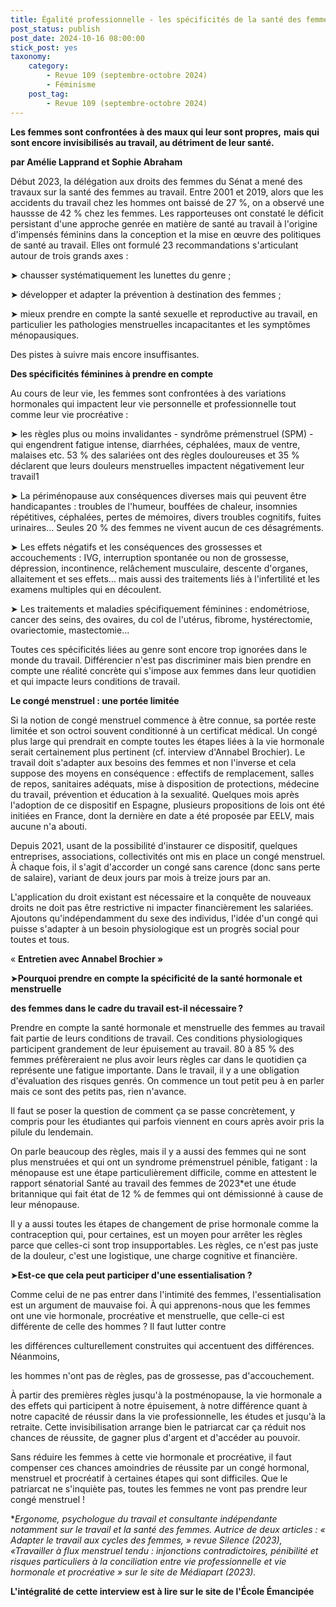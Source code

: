 ```yaml
---
title: Égalité professionnelle - les spécificités de la santé des femmes
post_status: publish
post_date: 2024-10-16 08:00:00
stick_post: yes
taxonomy:
    category:
        - Revue 109 (septembre-octobre 2024)
        - Féminisme
    post_tag:
        - Revue 109 (septembre-octobre 2024)
---
```



**Les femmes sont confrontées à des maux qui leur sont propres,** **mais qui sont encore invisibilisés au travail, au détriment de leur santé.**

**par Amélie Lapprand et Sophie Abraham**

Début 2023, la délégation aux droits des femmes du Sénat a mené des travaux sur la santé des femmes au travail. Entre 2001 et 2019, alors que les accidents du travail chez les hommes ont baissé de 27 %, on a observé une haussse de 42 % chez les femmes. Les rapporteuses ont constaté le déficit persistant d'une approche genrée en matière de santé au travail à l'origine d'impensés féminins dans la conception et la mise en œuvre des politiques de santé au travail. Elles ont formulé 23 recommandations s'articulant autour de trois grands axes :

➤ chausser systématiquement les lunettes du genre ;

➤ développer et adapter la prévention à destination des femmes ;

➤ mieux prendre en compte la santé sexuelle et reproductive au travail, en particulier les pathologies menstruelles incapacitantes et les symptômes ménopausiques.

Des pistes à suivre mais encore insuffisantes.

**Des spécificités féminines à prendre en compte**

Au cours de leur vie, les femmes sont confrontées à des variations hormonales qui impactent leur vie personnelle et professionnelle tout comme leur vie procréative :

➤ les règles plus ou moins invalidantes - syndrôme prémenstruel (SPM) - qui engendrent fatigue intense, diarrhées, céphalées, maux de ventre, malaises etc. 53 % des salariées ont des règles douloureuses et 35 % déclarent que leurs douleurs menstruelles impactent négativement leur travail1

➤ La périménopause aux conséquences diverses mais qui peuvent être handicapantes : troubles de l'humeur, bouffées de chaleur, insomnies répétitives, céphalées, pertes de mémoires, divers troubles cognitifs, fuites urinaires... Seules 20 % des femmes ne vivent aucun de ces désagréments.

➤ Les effets négatifs et les conséquences des grossesses et accouchements : IVG, interruption spontanée ou non de grossesse, dépression, incontinence, relâchement musculaire, descente d'organes, allaitement et ses effets... mais aussi des traitements liés à l'infertilité et les examens multiples qui en découlent.

➤ Les traitements et maladies spécifiquement féminines : endométriose, cancer des seins, des ovaires, du col de l'utérus, fibrome, hystérectomie, ovariectomie, mastectomie...

Toutes ces spécificités liées au genre sont encore trop ignorées dans le monde du travail. Différencier n'est pas discriminer mais bien prendre en compte une réalité concrète qui s'impose aux femmes dans leur quotidien et qui impacte leurs conditions de travail.

**Le congé menstruel : une portée limitée**

Si la notion de congé menstruel commence à être connue, sa portée reste limitée et son octroi souvent conditionné à un certificat médical. Un congé plus large qui prendrait en compte toutes les étapes liées à la vie hormonale serait certainement plus pertinent (cf. interview d'Annabel Brochier). Le travail doit s'adapter aux besoins des femmes et non l'inverse et cela suppose des moyens en conséquence : effectifs de remplacement, salles de repos, sanitaires adéquats, mise à disposition de protections, médecine du travail, prévention et éducation à la sexualité. Quelques mois après l'adoption de ce dispositif en Espagne, plusieurs propositions de lois ont été initiées en France, dont la dernière en date a été proposée par EELV, mais aucune n'a abouti.

Depuis 2021, usant de la possibilité d'instaurer ce dispositif, quelques entreprises, associations, collectivités ont mis en place un congé menstruel. À chaque fois, il s'agit d'accorder un congé sans carence (donc sans perte de salaire), variant de deux jours par mois à treize jours par an.

L'application du droit existant est nécessaire et la conquête de nouveaux droits ne doit pas être restrictive ni impacter financièrement les salariées. Ajoutons qu'indépendamment du sexe des individus, l'idée d'un congé qui puisse s'adapter à un besoin physiologique est un progrès social pour toutes et tous.

« **Entretien avec Annabel Brochier »**

➤**Pourquoi prendre en compte la spécificité de la santé hormonale et menstruelle**

**des femmes dans le cadre du travail est-il nécessaire** **?**

Prendre en compte la santé hormonale et menstruelle des femmes au travail fait partie de leurs conditions de travail. Ces conditions physiologiques participent grandement de leur épuisement au travail. 80 à 85 % des femmes préfèreraient ne plus avoir leurs règles car dans le quotidien ça représente une fatigue importante. Dans le travail, il y a une obligation d'évaluation des risques genrés. On commence un tout petit peu à en parler mais ce sont des petits pas, rien n'avance.

Il faut se poser la question de comment ça se passe concrètement, y compris pour les étudiantes qui parfois viennent en cours après avoir pris la pilule du lendemain.

On parle beaucoup des règles, mais il y a aussi des femmes qui ne sont plus menstruées et qui ont un syndrome prémenstruel pénible, fatigant : la ménopause est une étape particulièrement difficile, comme en attestent le rapport sénatorial Santé au travail des femmes de 2023*et une étude britannique qui fait état de 12 % de femmes qui ont démissionné à cause de leur ménopause.

Il y a aussi toutes les étapes de changement de prise hormonale comme la contraception qui, pour certaines, est un moyen pour arrêter les règles parce que celles-ci sont trop insupportables. Les règles, ce n'est pas juste de la douleur, c'est une logistique, une charge cognitive et financière.

➤**Est-ce que cela peut participer d'une essentialisation ?**

Comme celui de ne pas entrer dans l'intimité des femmes, l'essentialisation est un argument de mauvaise foi. À qui apprenons-nous que les femmes ont une vie hormonale, procréative et menstruelle, que celle-ci est différente de celle des hommes ? Il faut lutter contre

les différences culturellement construites qui accentuent des différences. Néanmoins,

les hommes n'ont pas de règles, pas de grossesse, pas d'accouchement.

À partir des premières règles jusqu'à la postménopause, la vie hormonale a des effets qui participent à notre épuisement, à notre différence quant à notre capacité de réussir dans la vie professionnelle, les études et jusqu'à la retraite. Cette invisibilisation arrange bien le patriarcat car ça réduit nos chances de réussite, de gagner plus d'argent et d'accéder au pouvoir.

Sans réduire les femmes à cette vie hormonale et procréative, il faut compenser ces chances amoindries de réussite par un congé hormonal, menstruel et procréatif à certaines étapes qui sont difficiles. Que le patriarcat ne s'inquiète pas, toutes les femmes ne vont pas prendre leur congé menstruel !

**Ergonome, psychologue du travail et consultante indépendante notamment sur le travail et la santé des femmes. Autrice de deux articles : « Adapter le travail aux cycles des femmes, » revue Silence (2023), «Travailler à flux menstruel tendu : injonctions contradictoires, pénibilité et risques particuliers à la conciliation entre vie professionnelle et vie hormonale et procréative » sur le site de Médiapart (2023).*

**L'intégralité de cette interview est à lire sur le site de l'École Émancipée**


